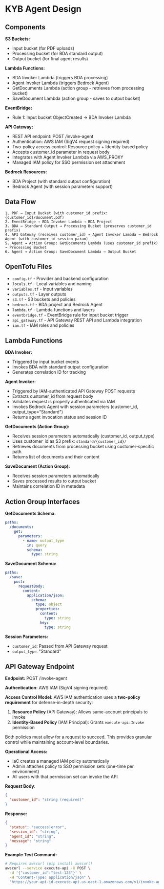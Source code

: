 # KYB Agent Design

## Components

**S3 Buckets:**
- Input bucket (for PDF uploads)
- Processing bucket (for BDA standard output)
- Output bucket (for final agent results)

**Lambda Functions:**
- BDA Invoker Lambda (triggers BDA processing)
- Agent Invoker Lambda (triggers Bedrock Agent)
- GetDocuments Lambda (action group - retrieves from processing bucket)
- SaveDocument Lambda (action group - saves to output bucket)

**EventBridge:**
- Rule 1: Input bucket ObjectCreated → BDA Invoker Lambda

**API Gateway:**
- REST API endpoint: POST /invoke-agent
- Authentication: AWS IAM (SigV4 request signing required)
- Two-policy access control: Resource policy + Identity-based policy
- Accepts customer_id parameter in request body
- Integrates with Agent Invoker Lambda via AWS_PROXY
- Managed IAM policy for SSO permission set attachment

**Bedrock Resources:**
- BDA Project (with standard output configuration)
- Bedrock Agent (with session parameters support)

## Data Flow

```
1. PDF → Input Bucket (with customer_id prefix: {customer_id}/document.pdf)
2. EventBridge → BDA Invoker Lambda → BDA Project
3. BDA → Standard Output → Processing Bucket (preserves customer_id prefix)
4. API Gateway (receives customer_id) → Agent Invoker Lambda → Bedrock Agent (with customer_id session param)
5. Agent → Action Group: GetDocuments Lambda (uses customer_id prefix) → Processing Bucket
6. Agent → Action Group: SaveDocument Lambda → Output Bucket
```

## OpenTofu Files

- `config.tf` - Provider and backend configuration
- `locals.tf` - Local variables and naming
- `variables.tf` - Input variables
- `outputs.tf` - Layer outputs
- `s3.tf` - S3 buckets and policies
- `bedrock.tf` - BDA project and Bedrock Agent
- `lambda.tf` - Lambda functions and layers
- `eventbridge.tf` - EventBridge rule for input bucket trigger
- `api_gateway.tf` - API Gateway REST API and Lambda integration
- `iam.tf` - IAM roles and policies

## Lambda Functions

**BDA Invoker:**
- Triggered by input bucket events
- Invokes BDA with standard output configuration
- Generates correlation ID for tracking

**Agent Invoker:**
- Triggered by IAM-authenticated API Gateway POST requests
- Extracts customer_id from request body
- Validates request is properly authenticated via IAM
- Invokes Bedrock Agent with session parameters (customer_id, output_type="Standard")
- Returns agent invocation status and session ID

**GetDocuments (Action Group):**
- Receives session parameters automatically (customer_id, output_type)
- Uses customer_id as S3 prefix: `standard/{customer_id}/`
- Retrieves documents from processing bucket using customer-specific path
- Returns list of documents and their content

**SaveDocument (Action Group):**
- Receives session parameters automatically
- Saves processed results to output bucket
- Maintains correlation ID in metadata

## Action Group Interfaces

**GetDocuments Schema:**
```yaml
paths:
  /documents:
    get:
      parameters:
        - name: output_type
          in: query
          schema:
            type: string
```

**SaveDocument Schema:**
```yaml
paths:
  /save:
    post:
      requestBody:
        content:
          application/json:
            schema:
              type: object
              properties:
                content:
                  type: string
                key:
                  type: string
```

**Session Parameters:**
- `customer_id`: Passed from API Gateway request
- `output_type`: "Standard"

## API Gateway Endpoint

**Endpoint:** POST /invoke-agent

**Authentication:** AWS IAM (SigV4 signing required)

**Access Control Model:**
AWS IAM authentication uses a **two-policy requirement** for defense-in-depth security:

1. **Resource Policy** (API Gateway): Allows same-account principals to invoke
2. **Identity-Based Policy** (IAM Principal): Grants `execute-api:Invoke` permission

Both policies must allow for a request to succeed. This provides granular control while maintaining account-level boundaries.

**Operational Access:**
- IaC creates a managed IAM policy automatically
- Admin attaches policy to SSO permission sets (one-time per environment)
- All users with that permission set can invoke the API

**Request Body:**
```json
{
  "customer_id": "string (required)"
}
```

**Response:**
```json
{
  "status": "success|error",
  "session_id": "string",
  "agent_id": "string",
  "message": "string"
}
```

**Example Test Command:**
```bash
# Requires awscurl (pip install awscurl)
awscurl --service execute-api -X POST \
  -d '{"customer_id":"test-123"}' \
  -H "Content-Type: application/json" \
  "https://your-api-id.execute-api.us-east-1.amazonaws.com/v1/invoke-agent"
```
